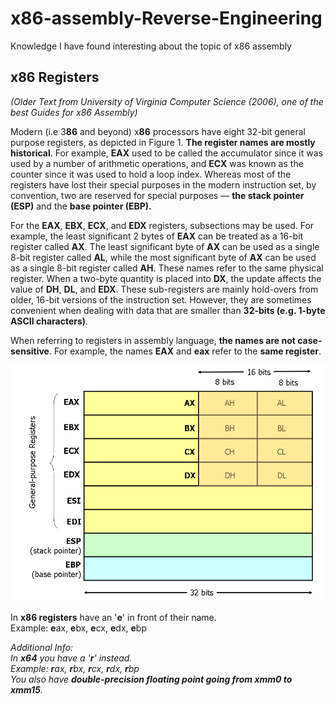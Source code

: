 # x86-assembly-Reverse-Engineering
Knowledge I have found interesting about the topic of x86 assembly

## 

## x86 Registers

*(Older Text from University of Virginia Computer Science (2006), one of the best Guides for x86 Assembly)*

Modern (i.e 3**86** and beyond) x**86** processors have eight 32-bit general purpose registers, as depicted in Figure 1. **The register names are mostly historical**. For example, **EAX** used to be called the accumulator since it was used by a number of arithmetic operations, and **ECX** was known as the counter since it was used to hold a loop index. Whereas most of the registers have lost their special purposes in the modern instruction set, by convention, two are reserved for special purposes — **the stack pointer (ESP)** and the **base pointer (EBP).**

For the **EAX**, **EBX**, **ECX**, and **EDX** registers, subsections may be used. For example, the least significant 2 bytes of **EAX** can be treated as a 16-bit register called **AX**. The least significant byte of **AX** can be used as a single 8-bit register called **AL**, while the most significant byte of **AX** can be used as a single 8-bit register called **AH**. These names refer to the same physical register. When a two-byte quantity is placed into **DX**, the update affects the value of **DH**, **DL**, and **EDX**. These sub-registers are mainly hold-overs from older, 16-bit versions of the instruction set. However, they are sometimes convenient when dealing with data that are smaller than **32-bits (e.g. 1-byte ASCII characters)**.

When referring to registers in assembly language, **the names are not case-sensitive**. For example, the names **EAX** and **eax** refer to the **same register**.

![x86 assembly Registers](x86-registers.png)

In **x86 registers** have an '**e**' in front of their name.</br>
Example: **e**ax, **e**bx, **e**cx, **e**dx, **e**bp

*Additional Info: </br>
In **x64** you have a '**r**' instead.</br>
Example: **r**ax, **r**bx, **r**cx, **r**dx, **r**bp</br>
You also have **double-precision floating point going from xmm0 to xmm15**.*
